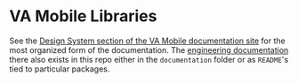 # VA Mobile Libraries

See the [Design System section of the VA Mobile documentation site](https://department-of-veterans-affairs.github.io/va-mobile-app/design/Intro) for the most organized form of the documentation. The [engineering documentation](https://department-of-veterans-affairs.github.io/va-mobile-app/design/About/For%20engineers/overview) there also exists in this repo either in the `documentation` folder or as `README`'s tied to particular packages.
